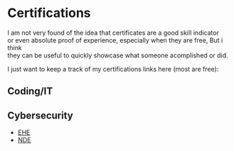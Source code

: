 # Certifications

I am not very found of the idea that certificates are a good skill indicator  
or even absolute proof of experience, especially when they are free, But i think  
they can be useful to quickly showcase what someone acomplished or did.

I just want to keep a track of my certifications links here (most are free):

## Coding/IT

## Cybersecurity

- [EHE](https://codered.eccouncil.org/certificate/3dba20b9-805a-4902-a235-57c4d7fc4bb0?logged=true)
- [NDE](https://codered.eccouncil.org/certificate/34d83454-2adb-43b7-bb3f-23f486918966?logged=true)
